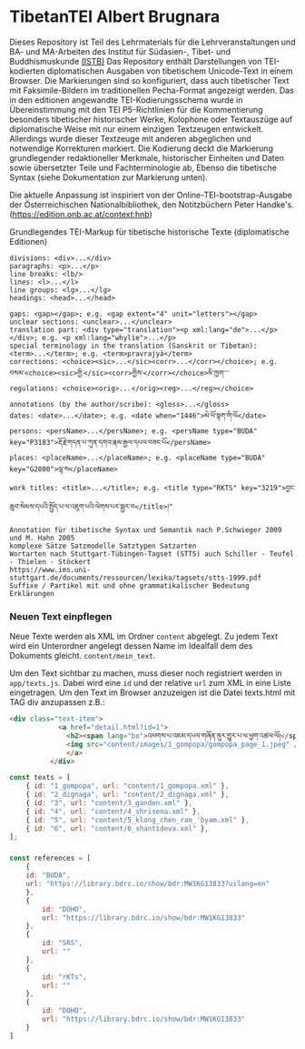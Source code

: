 # TibetanTEI Albert Brugnara
Dieses Repository ist Teil des Lehrmaterials für die Lehrveranstaltungen und BA- und MA-Arbeiten des Institut für Südasien-, Tibet- und Buddhismuskunde [(ISTB)](https://stb.univie.ac.at/)
Das Repository enthält Darstellungen von TEI-kodierten diplomatischen Ausgaben von tibetischem Unicode-Text in einem Browser. Die Markierungen sind so konfiguriert, dass auch tibetischer Text mit Faksimile-Bildern im traditionellen Pecha-Format angezeigt werden. Das in den editionen angewandte TEI-Kodierungsschema wurde in Übereinstimmung mit den TEI P5-Richtlinien für die Kommentierung besonders tibetischer historischer Werke, Kolophone oder Textauszüge auf diplomatische Weise mit nur einem einzigen Textzeugen entwickelt. Allerdings wurde dieser Textzeuge mit anderen abgeglichen und notwendige Korrekturen markiert. Die Kodierung deckt die Markierung grundlegender redaktioneller Merkmale, historischer Einheiten und Daten sowie übersetzter Teile und Fachterminologie ab, Ebenso die tibetische Syntax (siehe Dokumentation zur Markierung unten).

Die aktuelle Anpassung ist inspiriert von der Online-TEI-bootstrap-Ausgabe der Österreichischen Nationalbibliothek, den Notitzbüchern Peter Handke's. (https://edition.onb.ac.at/context:hnb)


Grundlegendes TEI-Markup für tibetische historische Texte (diplomatische Editionen) 

    divisions: <div>...</div>
    paragraphs: <p>...</p>
    line breaks: <lb/> 
    lines: <l>...</l>
    line groups: <lg>...</lg>
    headings: <head>...</head>

    gaps: <gap></gap>; e.g. <gap extent="4" unit="letters"></gap>
    unclear sections: <unclear>...</unclear>
    translation part: <div type="translation"><p xml:lang="de">...</p></div>; e.g. <p xml:lang="whylie">...</p>
    special terminology in the translation (Sanskrit or Tibetan): <term>...</term>; e.g. <term>pravrajyā</term>
    corrections: <choice><sic>...</sic><corr>...</corr></choice>; e.g. བསམ་<choice><sic>གྱི་</sic><corr>གྱིས་</corr></choice>མི་ཁྱག་་་་
    regulations: <choice><orig>...</orig><reg>...</reg></choice>

    annotations (by the author/scribe): <gloss>...</gloss>
    dates: <date>...</date>; e.g. <date when="1446">མེ་ཕོ་སྟག་གི་ལོ</date>
    persons: <persName>...</persName>; e.g. <persName type="BUDA" key="P3183">རྡོ་རྗེ་གདན་པ་ཀུན་དགའ་རྣམ་རྒྱལ་དཔལ་བཟང་པོ</persName>
    places: <placeName>...</placeName>; e.g. <placeName type="BUDA" key="G2800">ལྷ་ས</placeName>
    work titles: <title>...</title>; e.g. <title type="RKTS" key="3219">བྱང་ཆུབ་སེམས་དཔའི་སྤྱོད་པ་ལ་འཇུག་པའི་ལེགས་པར་སྦྱར་བ</title>།"
    
    Annotation für tibetische Syntax und Semantik nach P.Schwieger 2009 und M. Hahn 2005
    komplexe Sätze Satzmodelle Satztypen Satzarten
    Wortarten nach Stuttgart-Tübingen-Tagset (STTS) auch Schiller - Teufel - Thielen - Stöckert 
    https://www.ims.uni-stuttgart.de/documents/ressourcen/lexika/tagsets/stts-1999.pdf
    Suffixe / Partikel mit und ohne grammatikalischer Bedeutung
    Erklärungen
    
### Neuen Text einpflegen

Neue Texte werden als XML im Ordner `content` abgelegt. Zu jedem Text wird ein Unterordner angelegt dessen Name im Idealfall dem des Dokuments gleicht. `content/mein_text`.

Um den Text sichtbar zu machen, muss dieser noch registriert werden in `app/texts.js`. Dabei wird eine `id` und der relative `url` zum XML in eine Liste eingetragen. 
Um den Text im Browser anzuzeigen ist die Datei texts.html mit TAG div anzupassen z.B.:
```HTML code
<div class="text-item">
            <a href="detail.html?id=1">
              <h2><span lang="bo">འཕགས་པ་འཇམ་དཔལ་གཞོན་ནུར་གྱུར་པ་ལ་ཕྱག་འཚལ་ལོ།</span>Gampopa</h2>
              <img src="content/images/1_gompopa/gompopa_page_1.jpeg" />
              </a>
          </div>
```

```javascript
const texts = [
    { id: "1_gompopa", url: "content/1_gompopa.xml" },
    { id: "2_dignaga", url: "content/2_dignaga.xml" },
    { id: "3", url: "content/3_ganden.xml" },
    { id: "4", url: "content/4_shrisena.xml" },
    { id: "5", url: "content/5_klong_chen_ran_'byam.xml" },
    { id: "6", url: "content/6_shantideva.xml" },
];
```

### 
```javascript
const references = [
    {
    id: "BUDA",
    url: "https://library.bdrc.io/show/bdr:MW1KG13833?uilang=en"
    },
    {
        id: "DOHO",
        url: "https://library.bdrc.io/show/bdr:MW1KG13833"
    },
    {
        id: "SRS",
        url: ""
    },
    {
        id: "rKTs",
        url: ""
    },
    {
        id: "DOHO",
        url: "https://library.bdrc.io/show/bdr:MW1KG13833"
    }
]

```

